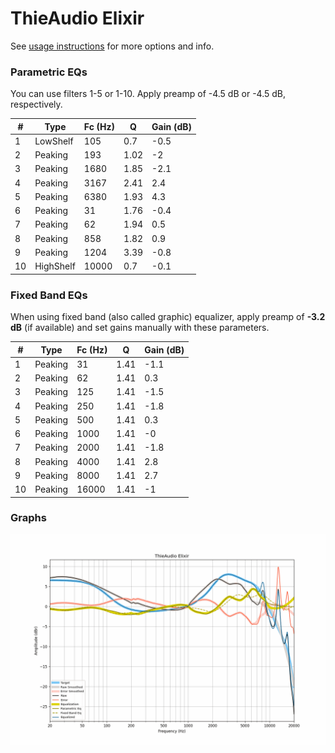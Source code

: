 # ThieAudio Elixir
See [usage instructions](https://github.com/jaakkopasanen/AutoEq#usage) for more options and info.

### Parametric EQs
You can use filters 1-5 or 1-10. Apply preamp of -4.5 dB or -4.5 dB, respectively.

|   # | Type      |   Fc (Hz) |    Q |   Gain (dB) |
|-----|-----------|-----------|------|-------------|
|   1 | LowShelf  |       105 | 0.7  |        -0.5 |
|   2 | Peaking   |       193 | 1.02 |        -2   |
|   3 | Peaking   |      1680 | 1.85 |        -2.1 |
|   4 | Peaking   |      3167 | 2.41 |         2.4 |
|   5 | Peaking   |      6380 | 1.93 |         4.3 |
|   6 | Peaking   |        31 | 1.76 |        -0.4 |
|   7 | Peaking   |        62 | 1.94 |         0.5 |
|   8 | Peaking   |       858 | 1.82 |         0.9 |
|   9 | Peaking   |      1204 | 3.39 |        -0.8 |
|  10 | HighShelf |     10000 | 0.7  |        -0.1 |

### Fixed Band EQs
When using fixed band (also called graphic) equalizer, apply preamp of **-3.2 dB** (if available) and set gains manually with these parameters.

|   # | Type    |   Fc (Hz) |    Q |   Gain (dB) |
|-----|---------|-----------|------|-------------|
|   1 | Peaking |        31 | 1.41 |        -1.1 |
|   2 | Peaking |        62 | 1.41 |         0.3 |
|   3 | Peaking |       125 | 1.41 |        -1.5 |
|   4 | Peaking |       250 | 1.41 |        -1.8 |
|   5 | Peaking |       500 | 1.41 |         0.3 |
|   6 | Peaking |      1000 | 1.41 |        -0   |
|   7 | Peaking |      2000 | 1.41 |        -1.8 |
|   8 | Peaking |      4000 | 1.41 |         2.8 |
|   9 | Peaking |      8000 | 1.41 |         2.7 |
|  10 | Peaking |     16000 | 1.41 |        -1   |

### Graphs
![](./ThieAudio%20Elixir.png)
